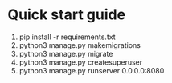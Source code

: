 # Quick start guide
1. pip install -r requirements.txt
1. python3 manage.py makemigrations
1. python3 manage.py migrate
1. python3 manage.py createsuperuser
1. python3 manage.py runserver 0.0.0.0:8080